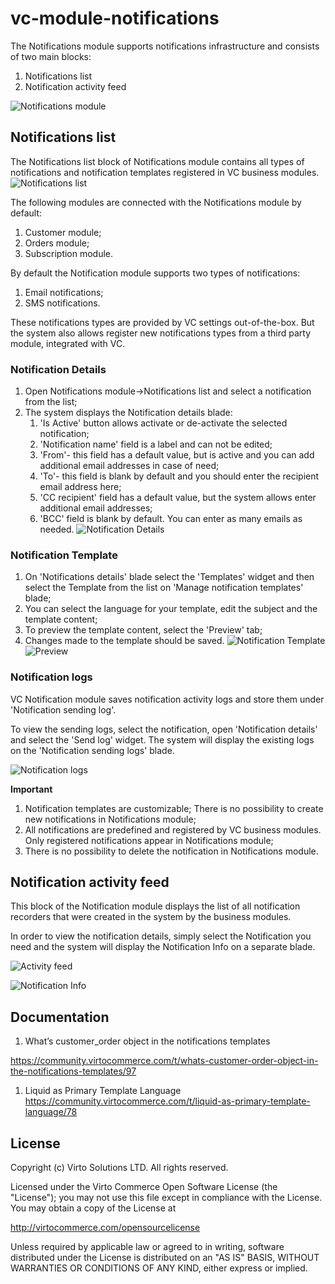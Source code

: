 # vc-module-notifications

The Notifications module supports notifications infrastructure and consists of two main blocks:

1. Notifications list
1. Notification activity feed

![Notifications module](docs/media/screen-notifications-module.png)

## Notifications list

The Notifications list block of Notifications module contains all types of notifications and notification templates registered in VC business modules.
![Notifications list](docs/media/screen-notifications-list.png)

The following modules are connected with the Notifications module by default:

1. Customer module;
1. Orders module;
1. Subscription module.

By default the Notification module supports two types of notifications:

1. Email notifications;
1. SMS notifications.

These notifications types are provided by VC settings out-of-the-box. But the system also allows register new notifications types from a third party module, integrated with VC.

### Notification Details

1. Open Notifications module->Notifications list and select a notification from the list;
1. The system displays the Notification details blade:
     1. 'Is Active' button allows activate or de-activate the selected notification;
     1. 'Notification name' field is a label and can not be edited;
     1. 'From'- this field has a default value, but is active and you can add additional email addresses in case of need;
     1. 'To'- this field is blank by default and you should enter the recipient email address here;
     1. 'CC recipient' field has a default value, but the system allows enter additional email addresses;
     1. 'BCC' field is blank by default. You can enter as many emails as needed.
![Notification Details](docs/media/screen-notification-details.png)

### Notification Template

1. On 'Notifications details' blade select the 'Templates' widget and then select the Template from the list on 'Manage notification templates' blade;
1. You can select the language for your template, edit the subject and the template content;
1. To preview the template content, select  the 'Preview' tab;
1. Changes made to the template should be saved.
![Notification Template](docs/media/screen-notification-template.png)
![Preview](docs/media/screen-notification-template-preview.png)

### Notification logs

VC Notification module saves notification activity logs and store them under 'Notification sending log'.

To view the sending logs, select the notification, open 'Notification details' and select the 'Send log' widget.
The system will display the existing logs on the 'Notification sending logs' blade.

![Notification logs](docs/media/screen-sending-logs.png)

 **Important** 
 
 1. Notification templates are customizable;
 There is no possibility to create new notifications in Notifications module;
 1. All notifications are predefined and registered by VC business modules. Only registered notifications appear in Notifications module;
 1. There is no possibility to delete the notification in Notifications module.

## Notification activity feed

This block of the Notification module displays the list of all notification recorders that were created in the system by the business modules. 

In order to view the notification details, simply select the Notification you need and the system will display the Notification Info on a separate blade.

![Activity feed](docs/media/screen-notification-activity-feed.png)

![Notification Info](docs/media/screen-notification-info.png)

## Documentation

1. What’s customer_order object in the notifications templates

https://community.virtocommerce.com/t/whats-customer-order-object-in-the-notifications-templates/97

1. Liquid as Primary Template Language
https://community.virtocommerce.com/t/liquid-as-primary-template-language/78

## License

Copyright (c) Virto Solutions LTD.  All rights reserved.

Licensed under the Virto Commerce Open Software License (the "License"); you
may not use this file except in compliance with the License. You may
obtain a copy of the License at

http://virtocommerce.com/opensourcelicense

Unless required by applicable law or agreed to in writing, software
distributed under the License is distributed on an "AS IS" BASIS,
WITHOUT WARRANTIES OR CONDITIONS OF ANY KIND, either express or
implied.